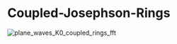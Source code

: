 # Coupled-Josephson-Rings
![plane_waves_K0_coupled_rings_fft](https://user-images.githubusercontent.com/86719084/189093976-133f075b-4db9-42ef-9823-7568d85bd661.gif)
